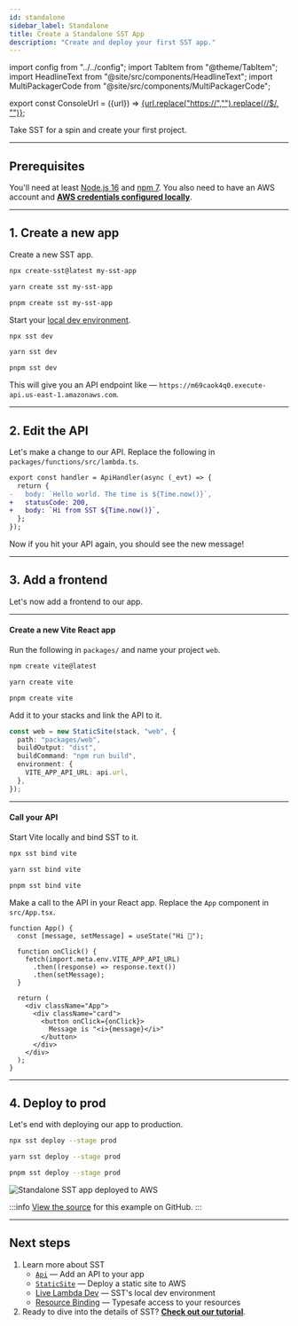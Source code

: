 ```yaml
---
id: standalone
sidebar_label: Standalone
title: Create a Standalone SST App
description: "Create and deploy your first SST app."
---
```


import config from "../../config";
import TabItem from "@theme/TabItem";
import HeadlineText from "@site/src/components/HeadlineText";
import MultiPackagerCode from "@site/src/components/MultiPackagerCode";

export const ConsoleUrl = ({url}) =>
<a href={url}>{url.replace("https://","").replace(/\/$/, "")}</a>;

<HeadlineText>

Take SST for a spin and create your first project.

</HeadlineText>

---

## Prerequisites

You'll need at least [Node.js 16](https://nodejs.org/) and [npm 7](https://www.npmjs.com/). You also need to have an AWS account and [**AWS credentials configured locally**](advanced/iam-credentials.md#loading-from-a-file).

---

## 1. Create a new app

Create a new SST app.

<MultiPackagerCode>
<TabItem value="npm">

```bash
npx create-sst@latest my-sst-app
```

</TabItem>
<TabItem value="yarn">

```bash
yarn create sst my-sst-app
```

</TabItem>
<TabItem value="pnpm">

```bash
pnpm create sst my-sst-app
```

</TabItem>
</MultiPackagerCode>

Start your [local dev environment](live-lambda-development.md).

<MultiPackagerCode>
<TabItem value="npm">

```bash
npx sst dev
```

</TabItem>
<TabItem value="yarn">

```bash
yarn sst dev
```

</TabItem>
<TabItem value="pnpm">

```bash
pnpm sst dev
```

</TabItem>
</MultiPackagerCode>

This will give you an API endpoint like — `https://m69caok4q0.execute-api.us-east-1.amazonaws.com`.

---

## 2. Edit the API

Let's make a change to our API. Replace the following in `packages/functions/src/lambda.ts`.

```diff title="packages/functions/src/lambda.ts"
export const handler = ApiHandler(async (_evt) => {
  return {
-   body: `Hello world. The time is ${Time.now()}`,
+   statusCode: 200,
+   body: `Hi from SST ${Time.now()}`,
  };
});
```

Now if you hit your API again, you should see the new message!

---

## 3. Add a frontend

Let's now add a frontend to our app.

---

#### Create a new Vite React app

Run the following in `packages/` and name your project `web`.

<MultiPackagerCode>
<TabItem value="npm">

```bash
npm create vite@latest
```

</TabItem>
<TabItem value="yarn">

```bash
yarn create vite
```

</TabItem>
<TabItem value="pnpm">

```bash
pnpm create vite
```

</TabItem>
</MultiPackagerCode>

Add it to your stacks and link the API to it.

```ts title="stacks/MyStack.ts" {6}
const web = new StaticSite(stack, "web", {
  path: "packages/web",
  buildOutput: "dist",
  buildCommand: "npm run build",
  environment: {
    VITE_APP_API_URL: api.url,
  },
});
```

---

#### Call your API

Start Vite locally and bind SST to it.

<MultiPackagerCode>
<TabItem value="npm">

```bash
npx sst bind vite
```

</TabItem>
<TabItem value="yarn">

```bash
yarn sst bind vite
```

</TabItem>
<TabItem value="pnpm">

```bash
pnpm sst bind vite
```

</TabItem>
</MultiPackagerCode>

Make a call to the API in your React app. Replace the `App` component in `src/App.tsx`.

```tsx title="packages/web/src/App.tsx" {5}
function App() {
  const [message, setMessage] = useState("Hi 👋");

  function onClick() {
    fetch(import.meta.env.VITE_APP_API_URL)
      .then((response) => response.text())
      .then(setMessage);
  }

  return (
    <div className="App">
      <div className="card">
        <button onClick={onClick}>
          Message is "<i>{message}</i>"
        </button>
      </div>
    </div>
  );
}
```

---

## 4. Deploy to prod

Let's end with deploying our app to production.

<MultiPackagerCode>
<TabItem value="npm">

```bash
npx sst deploy --stage prod
```

</TabItem>
<TabItem value="yarn">

```bash
yarn sst deploy --stage prod
```

</TabItem>
<TabItem value="pnpm">

```bash
pnpm sst deploy --stage prod
```

</TabItem>
</MultiPackagerCode>

![Standalone SST app deployed to AWS](/img/start/standalone-sst-app-deployed-to-aws.png)

:::info
[View the source](https://github.com/serverless-stack/sst/tree/master/examples/quickstart-standalone) for this example on GitHub.
:::

---

## Next steps

1. Learn more about SST
   - [`Api`](../constructs/Api.md) — Add an API to your app
   - [`StaticSite`](../constructs/StaticSite.md) — Deploy a static site to AWS
   - [Live Lambda Dev](../live-lambda-development.md) — SST's local dev environment
   - [Resource Binding](../resource-binding.md) — Typesafe access to your resources
2. Ready to dive into the details of SST? [**Check out our tutorial**](../learn/index.md).
